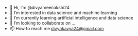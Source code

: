 - 👋 Hi, I’m @divyameenakshi24
- 👀 I’m interested in data science and machine learning 
- 🌱 I’m currently learning artificial intelligence and data science 
- 💞️ I’m looking to collaborate on ...
- 📫 How to reach me divyakavya24@gmail.com 

<!---
divyameenakshi24/divyameenakshi24 is a ✨ special ✨ repository because its `README.md` (this file) appears on your GitHub profile.
You can click the Preview link to take a look at your changes.
--->

